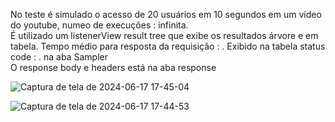 No teste é simulado o acesso de 20 usuários em 10 segundos em um vídeo do youtube, numeo de execuções : infinita.    
É utilizado um listenerView result tree que exibe os resultados árvore  e em tabela.
Tempo médio para resposta da requisição :  . Exibido na tabela
status code :    . na aba Sampler    
O response body e headers está na aba response    

  ![Captura de tela de 2024-06-17 17-45-04](https://github.com/klausmerini/JMeterTests/assets/109608171/71eccb0f-e2fb-4f4c-8d16-7a698ae1dd58)    

  ![Captura de tela de 2024-06-17 17-44-53](https://github.com/klausmerini/JMeterTests/assets/109608171/3b55671c-63b3-46cb-b7ce-3391c90a457d)
